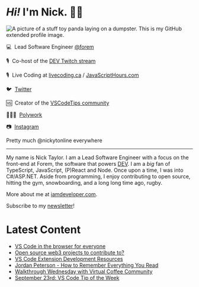 # <em>Hi!</em> I'm Nick. 👋🏻

![A picture of a stuff toy panda laying on a dumpster. This is my GitHub extended profile image.](https://res.cloudinary.com/nickytonline/image/upload/w_1280,h_669,c_fill,q_auto,f_auto/w_860,c_fit,co_rgb:ffffff,g_south_west,x_30,y_280,l_text:roboto_64_bold:Not%20a%20real%20panda/w_860,c_fit,co_rgb:ffffff/social)


💻&nbsp;&nbsp;Lead Software Engineer [@forem](https://github.com/forem)

🎙&nbsp;&nbsp;Co-host of the [DEV Twitch stream](https://twitch.tv/thepracticaldev)

🎙️&nbsp;&nbsp;Live Coding at [livecoding.ca](https://livecoding.ca) / [JavaScriptHours.com](https://javascripthours.com)

🐦&nbsp;&nbsp;[Twitter](https://twitter.com/nickytonline)

🆚&nbsp;&nbsp;Creator of the [VSCodeTips community](https://community.vscodetips.com)

🤹🏻‍♂️&nbsp;&nbsp;[Polywork](https://timeline.iamdeveloper.com)

📷&nbsp;&nbsp;[Instagram](https://instagram.com/nickytonline)

Pretty much @nickytonline everywhere

<hr />

My name is Nick Taylor. I am a Lead Software Engineer with a focus on the front-end at Forem, the software that powers <a href="https://dev.to">DEV</a>. I am a <em>big</em> fan of TypeScript, JavaScript, (P)React and Node. Once upon a time, I was into C#/ASP.NET. Aside from programming, I enjoy contributing to open source, hitting the gym, snowboarding, and a long long time ago, rugby.

More about me at [iamdeveloper.com](https://iamdeveloper.com).

Subscribe to my [newsletter](https://www.iamdeveloper.com/posts/i-started-a-newsletter-3g8d)!

# Latest Content
<!-- BLOG-POST-LIST:START -->
- [VS Code in the browser for everyone](https://community.vscodetips.com/nickytonline/vs-code-in-the-browser-for-everyone-2b57)
- [Open source web3 projects to contribute to?](https://www.iamdeveloper.com/posts/open-source-web3-projects-to-contribute-to-b6h/)
- [VS Code Extension Development Resources](https://community.vscodetips.com/nickytonline/vs-code-extension-development-resources-3nfk)
- [Jordan Peterson - How to Remember Everything You Read](https://www.youtube.com/watch?v=ch55SHnLs_M)
- [Walkthrough Wednesday with Virtual Coffee Community](https://www.youtube.com/watch?v=WFp48oPBil0)
- [September 23rd: VS Code Tip of the Week](https://community.vscodetips.com/nickytonline/september-23rd-vs-code-tip-of-the-week-55oo)
<!-- BLOG-POST-LIST:END -->
